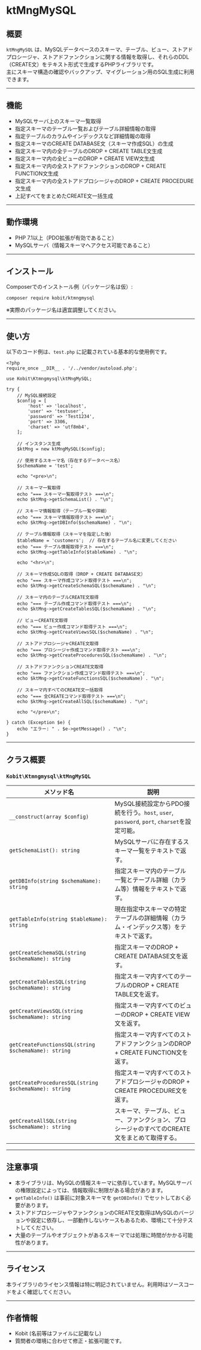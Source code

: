 # ktMngMySQL

## 概要

`ktMngMySQL` は、MySQLデータベースのスキーマ、テーブル、ビュー、ストアドプロシージャ、ストアドファンクションに関する情報を取得し、それらのDDL（CREATE文）をテキスト形式で生成するPHPライブラリです。  
主にスキーマ構造の確認やバックアップ、マイグレーション用のSQL生成に利用できます。

---

## 機能

- MySQLサーバ上のスキーマ一覧取得
- 指定スキーマのテーブル一覧およびテーブル詳細情報の取得
- 指定テーブルのカラムやインデックスなど詳細情報の取得
- 指定スキーマのCREATE DATABASE文（スキーマ作成SQL）の生成
- 指定スキーマ内の全テーブルのDROP + CREATE TABLE文生成
- 指定スキーマ内の全ビューのDROP + CREATE VIEW文生成
- 指定スキーマ内の全ストアドファンクションのDROP + CREATE FUNCTION文生成
- 指定スキーマ内の全ストアドプロシージャのDROP + CREATE PROCEDURE文生成
- 上記すべてをまとめたCREATE文一括生成

---

## 動作環境

- PHP 7.1以上（PDO拡張が有効であること）
- MySQLサーバ（情報スキーマへアクセス可能であること）

---

## インストール

Composerでのインストール例（パッケージ名は仮）:

```
composer require kobit/ktmngmysql
```

※実際のパッケージ名は適宜調整してください。

---

## 使い方

以下のコード例は、`test.php` に記載されている基本的な使用例です。

```php:c:\shino\SourceTree\ktMngMySQL\test\test.php
<?php
require_once __DIR__ . '/../vendor/autoload.php';

use Kobit\Ktmngmysql\ktMngMySQL;

try {
    // MySQL接続設定
    $config = [
        'host' => 'localhost',
        'user' => 'testuser',
        'password' => 'Test1234',
        'port' => 3306,
        'charset' => 'utf8mb4',
    ];

    // インスタンス生成
    $ktMng = new ktMngMySQL($config);

    // 使用するスキーマ名（存在するデータベース名）
    $schemaName = 'test';  

    echo "<pre>\n";

    // スキーマ一覧取得
    echo "=== スキーマ一覧取得テスト ===\n";
    echo $ktMng->getSchemaList() . "\n";

    // スキーマ情報取得（テーブル一覧や詳細）
    echo "=== スキーマ情報取得テスト ===\n";
    echo $ktMng->getDBInfo($schemaName) . "\n";

    // テーブル情報取得（スキーマを指定した後）
    $tableName = 'customers';  // 存在するテーブル名に変更してください
    echo "=== テーブル情報取得テスト ===\n";
    echo $ktMng->getTableInfo($tableName) . "\n";

    echo "<hr>\n";

    // スキーマ作成SQLの取得（DROP + CREATE DATABASE文）
    echo "=== スキーマ作成コマンド取得テスト ===\n";
    echo $ktMng->getCreateSchemaSQL($schemaName) . "\n";

    // スキーマ内のテーブルCREATE文取得
    echo "=== テーブル作成コマンド取得テスト ===\n";
    echo $ktMng->getCreateTablesSQL($schemaName) . "\n";

    // ビューCREATE文取得
    echo "=== ビュー作成コマンド取得テスト ===\n";
    echo $ktMng->getCreateViewsSQL($schemaName) . "\n";

    // ストアドプロシージャCREATE文取得
    echo "=== プロシージャ作成コマンド取得テスト ===\n";
    echo $ktMng->getCreateProceduresSQL($schemaName) . "\n";

    // ストアドファンクションCREATE文取得
    echo "=== ファンクション作成コマンド取得テスト ===\n";
    echo $ktMng->getCreateFunctionsSQL($schemaName) . "\n";

    // スキーマ内すべてのCREATE文一括取得
    echo "=== 全CREATEコマンド取得テスト ===\n";
    echo $ktMng->getCreateAllSQL($schemaName) . "\n";

    echo "</pre>\n";

} catch (Exception $e) {
    echo "エラー: " . $e->getMessage() . "\n";
}
```

---

## クラス概要

### `Kobit\Ktmngmysql\ktMngMySQL`

| メソッド名               | 説明                                                                                      |
|-------------------------|-------------------------------------------------------------------------------------------|
| `__construct(array $config)` | MySQL接続設定からPDO接続を行う。`host`, `user`, `password`, `port`, `charset`を設定可能。     |
| `getSchemaList(): string`       | MySQLサーバに存在するスキーマ一覧をテキストで返す。                                           |
| `getDBInfo(string $schemaName): string`  | 指定スキーマ内のテーブル一覧とテーブル詳細（カラム等）情報をテキストで返す。                  |
| `getTableInfo(string $tableName): string`  | 現在指定中スキーマの特定テーブルの詳細情報（カラム・インデックス等）をテキストで返す。       |
| `getCreateSchemaSQL(string $schemaName): string`  | 指定スキーマのDROP + CREATE DATABASE文を返す。                                             |
| `getCreateTablesSQL(string $schemaName): string`  | 指定スキーマ内すべてのテーブルのDROP + CREATE TABLE文を返す。                               |
| `getCreateViewsSQL(string $schemaName): string`  | 指定スキーマ内すべてのビューのDROP + CREATE VIEW文を返す。                                 |
| `getCreateFunctionsSQL(string $schemaName): string`  | 指定スキーマ内すべてのストアドファンクションのDROP + CREATE FUNCTION文を返す。              |
| `getCreateProceduresSQL(string $schemaName): string`  | 指定スキーマ内すべてのストアドプロシージャのDROP + CREATE PROCEDURE文を返す。               |
| `getCreateAllSQL(string $schemaName): string`  | スキーマ、テーブル、ビュー、ファンクション、プロシージャのすべてのCREATE文をまとめて取得する。 |

---

## 注意事項

- 本ライブラリは、MySQLの情報スキーマに依存しています。MySQLサーバの権限設定によっては、情報取得に制限がある場合があります。  
- `getTableInfo()` は事前に対象スキーマを `getDBInfo()` でセットしておく必要があります。  
- ストアドプロシージャやファンクションのCREATE文取得はMySQLのバージョンや設定に依存し、一部動作しないケースもあるため、環境にて十分テストしてください。  
- 大量のテーブルやオブジェクトがあるスキーマでは処理に時間がかかる可能性があります。

---

## ライセンス

本ライブラリのライセンス情報は特に明記されていません。利用時はソースコードをよく確認してください。

---

## 作者情報

- Kobit (名前等はファイルに記載なし)
- 質問者の環境に合わせて修正・拡張可能です。
